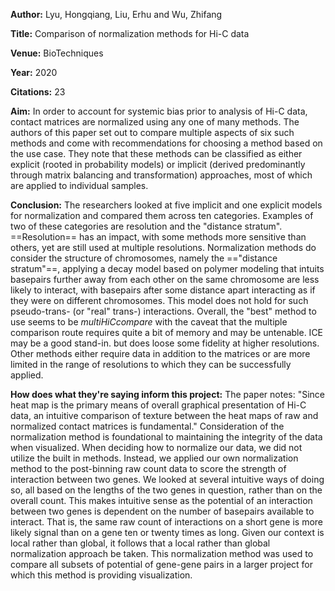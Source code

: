 **Author:**  Lyu, Hongqiang, Liu, Erhu and Wu, Zhifang

**Title:** Comparison of normalization methods for Hi-C data

**Venue:** BioTechniques

**Year:** 2020

**Citations:** 23

**Aim:** 
In order to account for systemic bias prior to analysis of Hi-C data, contact matrices are normalized using any one of many methods. The authors of this paper set out to compare multiple aspects of six such methods and come with recommendations for choosing a method based on the use case. They note that these methods can be classified as either explicit (rooted in probability models) or implicit (derived predominantly through matrix balancing and transformation) approaches, most of which are applied to individual samples.

**Conclusion:** 
The researchers looked at five implicit and one explicit models for normalization and compared them across ten categories. Examples of two of these categories are resolution and the "distance stratum".
==Resolution== has an impact, with some methods more sensitive than others, yet are still used at multiple resolutions. 
Normalization methods do consider the structure of chromosomes, namely the =="distance stratum"==, applying a decay model based on polymer modeling that intuits basepairs further away from each other on the same chromosome are less likely to interact, with basepairs after some distance apart interacting as if they were on different chromosomes. This model does not hold for such pseudo-trans- (or "real" trans-) interactions.
Overall, the "best" method to use seems to be *multiHiCcompare* with the caveat that the multiple comparison route requires quite a bit of memory and may be untenable. ICE may be a good stand-in. but does loose some fidelity at higher resolutions. Other methods either require data in addition to the matrices or are more limited in the range of resolutions to which they can be successfully applied.

**How does what they're saying inform this project:** 
The paper notes: "Since heat map is the primary means of overall graphical presentation of Hi-C data, an intuitive comparison of texture between the heat maps of raw and normalized contact matrices is fundamental."
Consideration of the normalization method is foundational to maintaining the integrity of the data when visualized. When deciding how to normalize our data, we did not utilize the built in methods. Instead, we applied our own normalization method to the post-binning raw count data to score the strength of interaction between two genes.
We looked at several intuitive ways of doing so, all based on the lengths of the two genes in question, rather than on the overall count. This makes intuitive sense as the potential of an interaction between two genes is dependent on the number of basepairs available to interact. That is, the same raw count of interactions on a short gene is more likely signal than on a gene ten or twenty times as long. Given our context is local rather than global, it follows that a local rather than global normalization approach be taken. This normalization method was used to compare all subsets of potential of gene-gene pairs in a larger project for which this method is providing visualization.
